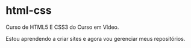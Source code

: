 # html-css
 Curso de HTML5 E CSS3 do Curso em Vídeo.

 Estou aprendendo a criar sites e agora vou gerenciar meus repositórios.
